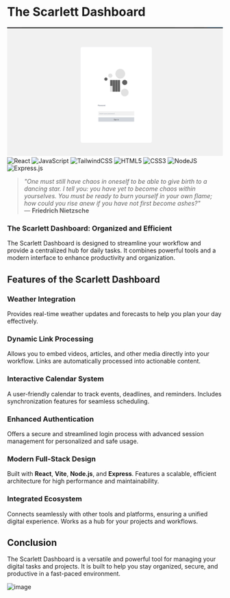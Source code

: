 # The Scarlett Dashboard
![alt text](/examples/login.png)
![React](https://img.shields.io/badge/react-%2320232a.svg?style=for-the-badge&logo=react&logoColor=%2361DAFB)
![JavaScript](https://img.shields.io/badge/javascript-%23323330.svg?style=for-the-badge&logo=javascript&logoColor=%23F7DF1E)
![TailwindCSS](https://img.shields.io/badge/tailwindcss-%2338B2AC.svg?style=for-the-badge&logo=tailwind-css&logoColor=white)
![HTML5](https://img.shields.io/badge/html5-%23E34F26.svg?style=for-the-badge&logo=html5&logoColor=white)
![CSS3](https://img.shields.io/badge/css3-%231572B6.svg?style=for-the-badge&logo=css3&logoColor=white)
![NodeJS](https://img.shields.io/badge/node.js-6DA55F?style=for-the-badge&logo=node.js&logoColor=white)
![Express.js](https://img.shields.io/badge/express.js-%23404d59.svg?style=for-the-badge&logo=express&logoColor=%2361DAFB)

> *"One must still have chaos in oneself to be able to give birth to a dancing star. I tell you: you have yet to become chaos within yourselves. You must be ready to burn yourself in your own flame; how could you rise anew if you have not first become ashes?"*  
— **Friedrich Nietzsche**

### **The Scarlett Dashboard: Organized and Efficient**
The Scarlett Dashboard is designed to streamline your workflow and provide a centralized hub for daily tasks. It combines powerful tools and a modern interface to enhance productivity and organization.

## **Features of the Scarlett Dashboard**

### **Weather Integration**
Provides real-time weather updates and forecasts to help you plan your day effectively.

### **Dynamic Link Processing**
Allows you to embed videos, articles, and other media directly into your workflow. Links are automatically processed into actionable content.

### **Interactive Calendar System**
A user-friendly calendar to track events, deadlines, and reminders. Includes synchronization features for seamless scheduling.

### **Enhanced Authentication**
Offers a secure and streamlined login process with advanced session management for personalized and safe usage.

### **Modern Full-Stack Design**
Built with **React**, **Vite**, **Node.js**, and **Express**. Features a scalable, efficient architecture for high performance and maintainability.

### **Integrated Ecosystem**
Connects seamlessly with other tools and platforms, ensuring a unified digital experience. Works as a hub for your projects and workflows.

## **Conclusion**
The Scarlett Dashboard is a versatile and powerful tool for managing your digital tasks and projects. It is built to help you stay organized, secure, and productive in a fast-paced environment.

![image](https://github.com/user-attachments/assets/001992f7-2f39-4502-af2b-1d5df2f16228)
